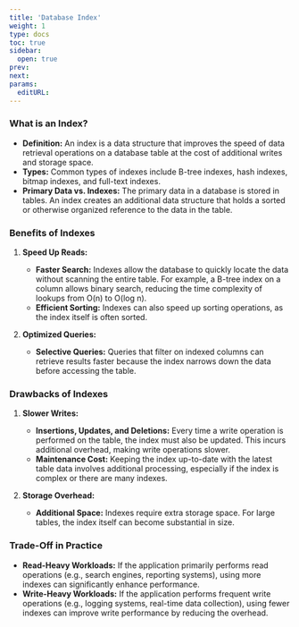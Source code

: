 ```yaml
---
title: 'Database Index'
weight: 1
type: docs
toc: true
sidebar:
  open: true
prev: 
next:
params:
  editURL:
---
```


### What is an Index?

- **Definition:** An index is a data structure that improves the speed of data retrieval operations on a database table at the cost of additional writes and storage space.
- **Types:** Common types of indexes include B-tree indexes, hash indexes, bitmap indexes, and full-text indexes.
- **Primary Data vs. Indexes:** The primary data in a database is stored in tables. An index creates an additional data structure that holds a sorted or otherwise organized reference to the data in the table.

### Benefits of Indexes

1. **Speed Up Reads:**
   - **Faster Search:** Indexes allow the database to quickly locate the data without scanning the entire table. For example, a B-tree index on a column allows binary search, reducing the time complexity of lookups from O(n) to O(log n).
   - **Efficient Sorting:** Indexes can also speed up sorting operations, as the index itself is often sorted.

2. **Optimized Queries:**
   - **Selective Queries:** Queries that filter on indexed columns can retrieve results faster because the index narrows down the data before accessing the table.

### Drawbacks of Indexes

1. **Slower Writes:**
   - **Insertions, Updates, and Deletions:** Every time a write operation is performed on the table, the index must also be updated. This incurs additional overhead, making write operations slower.
   - **Maintenance Cost:** Keeping the index up-to-date with the latest table data involves additional processing, especially if the index is complex or there are many indexes.

2. **Storage Overhead:**
   - **Additional Space:** Indexes require extra storage space. For large tables, the index itself can become substantial in size.

### Trade-Off in Practice

- **Read-Heavy Workloads:** If the application primarily performs read operations (e.g., search engines, reporting systems), using more indexes can significantly enhance performance.
- **Write-Heavy Workloads:** If the application performs frequent write operations (e.g., logging systems, real-time data collection), using fewer indexes can improve write performance by reducing the overhead.
